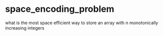 # space_encoding_problem
what is the most space efficient way to store an array with n monotonically increasing integers
